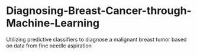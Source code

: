 # Diagnosing-Breast-Cancer-through-Machine-Learning
Utilizing predictive classifiers to diagnose a malignant breast tumor based on data from fine needle aspiration 
